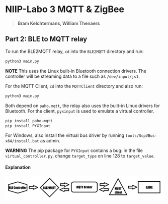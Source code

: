 # NIIP-Labo 3 MQTT & ZigBee
> **Bram Kelchtermans, William Thenaers**

## Part 2: BLE to MQTT relay

To run the BLE2MQTT relay, `cd` into the `BLE2MQTT` directory and run:

```sh
python3 main.py 
```

**NOTE** This uses the Linux built-in Bluetooth connection drivers. The controller will be streaming data to a file such as `/dev/input/js1`.

For the MQTT Client, `cd` into the `MQTTClient` directory and also run:

```sh
python3 main.py 
```

Both depend on `paho.mqtt`, the relay also uses the built-in Linux drivers for Bluetooth. For the client, `pyxinput` is used to emulate a virtual controller.

```
pip install paho-mqtt
pip install PYXInput
```

For Windows, also install the virtual bus driver by running `tools/ScpVBus-x64/install.bat` as admin.

**WARNING** The pip package for `PYXInput` contains a bug: in the file `virtual_controller.py`, change `target_type` on line 128 to `target_value`.

#### Explanation

![schema](0_schema.png)

